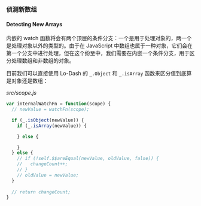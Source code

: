 ### 侦测新数组
#### Detecting New Arrays

内嵌的 watch 函数将会有两个顶层的条件分支：一个是用于处理对象的，两一个是处理对象以外的类型的。由于在 JavaScript 中数组也属于一种对象，它们会在第一个分支中进行处理，但在这个纷至中，我们需要在内嵌一个条件分支，用于区分处理数组和非数组的对象。

目前我们可以直接使用 Lo-Dash 的 `_.Object` 和 `_.isArray` 函数来区分值到底算是对象还是数组：

_src/scope.js_

```js
var internalWatchFn = function(scope) {
  // newValue = watchFn(scope);

  if (_.isObject(newValue)) {
    if (_.isArray(newValue)) {

    } else {

    }
  } else {
    // if (!self.$$areEqual(newValue, oldValue, false)) {
    //   changeCount++;
    // }
    // oldValue = newValue;
  }
  
  // return changeCount;
}
````
